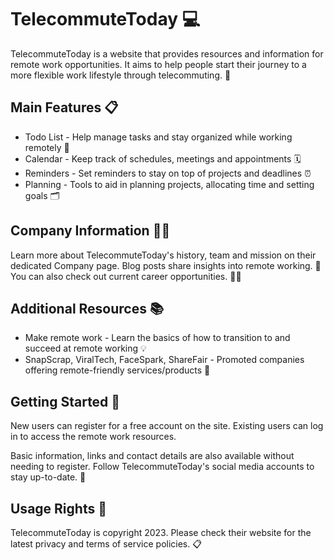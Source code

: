 # TelecommuteToday 💻

TelecommuteToday is a website that provides resources and information for remote work opportunities. It aims to help people start their journey to a more flexible work lifestyle through telecommuting. 🏡

## Main Features 📋

- Todo List - Help manage tasks and stay organized while working remotely 📝
- Calendar - Keep track of schedules, meetings and appointments    🗓
- Reminders - Set reminders to stay on top of projects and deadlines ⏰ 
- Planning - Tools to aid in planning projects, allocating time and setting goals 🗂

## Company Information 👩‍💼

Learn more about TelecommuteToday's history, team and mission on their dedicated Company page. Blog posts share insights into remote working. 💬 You can also check out current career opportunities. 👩‍💻

## Additional Resources 📚

- Make remote work - Learn the basics of how to transition to and succeed at remote working 💡
- SnapScrap, ViralTech, FaceSpark, ShareFair - Promoted companies offering remote-friendly services/products 🤝  

## Getting Started 🚀

New users can register for a free account on the site. Existing users can log in to access the remote work resources. 

Basic information, links and contact details are also available without needing to register. Follow TelecommuteToday's social media accounts to stay up-to-date. 📣 

## Usage Rights 📄

TelecommuteToday is copyright 2023. Please check their website for the latest privacy and terms of service policies. 📋
